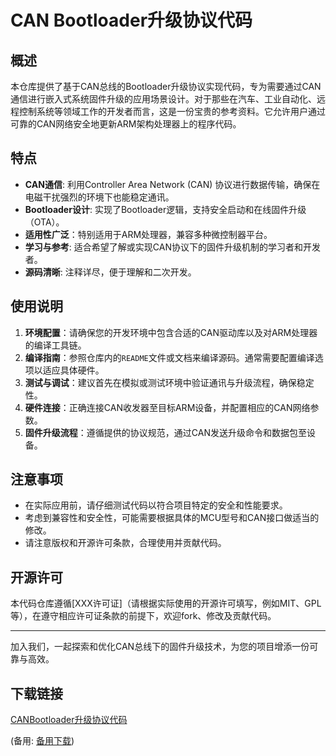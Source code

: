 # CAN Bootloader升级协议代码

## 概述

本仓库提供了基于CAN总线的Bootloader升级协议实现代码，专为需要通过CAN通信进行嵌入式系统固件升级的应用场景设计。对于那些在汽车、工业自动化、远程控制系统等领域工作的开发者而言，这是一份宝贵的参考资料。它允许用户通过可靠的CAN网络安全地更新ARM架构处理器上的程序代码。

## 特点

- **CAN通信**: 利用Controller Area Network (CAN) 协议进行数据传输，确保在电磁干扰强烈的环境下也能稳定通讯。
- **Bootloader设计**: 实现了Bootloader逻辑，支持安全启动和在线固件升级（OTA）。
- **适用性广泛**：特别适用于ARM处理器，兼容多种微控制器平台。
- **学习与参考**: 适合希望了解或实现CAN协议下的固件升级机制的学习者和开发者。
- **源码清晰**: 注释详尽，便于理解和二次开发。

## 使用说明

1. **环境配置**：请确保您的开发环境中包含合适的CAN驱动库以及对ARM处理器的编译工具链。
2. **编译指南**：参照仓库内的`README`文件或文档来编译源码。通常需要配置编译选项以适应具体硬件。
3. **测试与调试**：建议首先在模拟或测试环境中验证通讯与升级流程，确保稳定性。
4. **硬件连接**：正确连接CAN收发器至目标ARM设备，并配置相应的CAN网络参数。
5. **固件升级流程**：遵循提供的协议规范，通过CAN发送升级命令和数据包至设备。

## 注意事项

- 在实际应用前，请仔细测试代码以符合项目特定的安全和性能要求。
- 考虑到兼容性和安全性，可能需要根据具体的MCU型号和CAN接口做适当的修改。
- 请注意版权和开源许可条款，合理使用并贡献代码。

## 开源许可

本代码仓库遵循[XXX许可证]（请根据实际使用的开源许可填写，例如MIT、GPL等），在遵守相应许可证条款的前提下，欢迎fork、修改及贡献代码。

---

加入我们，一起探索和优化CAN总线下的固件升级技术，为您的项目增添一份可靠与高效。

## 下载链接
[CANBootloader升级协议代码](https://pan.quark.cn/s/4eadc6cf75e9) 

(备用: [备用下载](https://pan.baidu.com/s/1qGSwLLIfZKe1tbMnfL9Pjw?pwd=1234))
